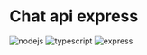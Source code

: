 # Chat api express

![nodejs](https://img.shields.io/badge/Node.js-43953D?style=for-the-badge&logo=node.js&logoColor=white)
![typescript](https://img.shields.io/badge/TypeScript-007ACC?style=for-the-badge&logo=typescript&logoColor=white)
![express](https://img.shields.io/badge/Express-009905?style=for-the-badge&logo=express&logoColor=white)
